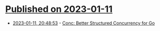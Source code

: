 # [Published on 2023-01-11](index.md)

* [2023-01-11, 20:48:53](https://news.ycombinator.com/item?id=34344514) - [Conc: Better Structured Concurrency for Go](https://github.com/sourcegraph/conc)
